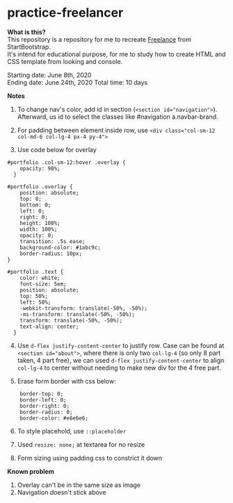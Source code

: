 # practice-freelancer

**What is this?**  
This repository is a repository for me to recreate [Freelance](https://startbootstrap.com/previews/freelancer) from StartBootstrap.  
It's intend for educational purpose, for me to study how to create HTML and CSS template from looking and console. 

Starting date: June 8th, 2020  
Ending date: June 24th, 2020
Total time: 10 days

**Notes**

1. To change nav's color, add id in section (`<section id="navigation">`). Afterward, us id to select the classes like #navigation a.navbar-brand. 

2. For padding between element inside row, use `<div class="col-sm-12 col-md-6 col-lg-4 px-4 py-4">`

3. Use code below for overlay

```
#portfolio .col-sm-12:hover .overlay {
    opacity: 90%;
  }

#portfolio .overlay {
    position: absolute;
    top: 0;
    bottom: 0;
    left: 0;
    right: 0;
    height: 100%;
    width: 100%;
    opacity: 0;
    transition: .5s ease;
    background-color: #1abc9c;
    border-radius: 10px;
}

#portfolio .text {
    color: white;
    font-size: 5em;
    position: absolute;
    top: 50%;
    left: 50%;
    -webkit-transform: translate(-50%, -50%);
    -ms-transform: translate(-50%, -50%);
    transform: translate(-50%, -50%);
    text-align: center;
  }
```

4. Use `d-flex justify-content-center` to justify row. Case can be found at `<section id="about">`, where there is only two `col-lg-4` (so only 8 part taken, 4 part free), we can used `d-flex justify-content-center` to align `col-lg-4` to center without needing to make new div for the 4 free part.

5. Erase form border with css below: 
```
    border-top: 0;
    border-left: 0;
    border-right: 0;
    border-radius: 0;
    border-color: #e6e6e6;
```

6. To style placehold, use `::placeholder`

7. Used `resize: none;` at textarea for no resize

8. Form sizing using padding css to constrict it down

**Known problem**
1. Overlay can't be in the same size as image
2. Navigation doesn't stick above
